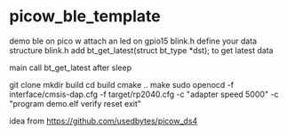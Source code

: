 # picow_ble_template

demo ble on pico w
attach an led on gpio15
blink.h define your data structure
blink.h add bt_get_latest(struct bt_type *dst); to get latest data

main call bt_get_latest after sleep

git clone
mkdir build
cd build
cmake ..
make
sudo openocd -f interface/cmsis-dap.cfg -f target/rp2040.cfg -c "adapter speed 5000" -c "program demo.elf verify reset exit"

idea from https://github.com/usedbytes/picow_ds4
